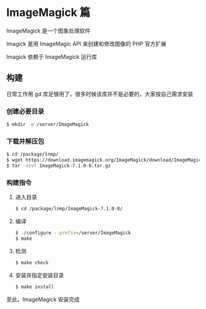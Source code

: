 # ImageMagick 篇

ImageMagick 是一个图象处理软件

Imagick 是用 ImageMagic API 来创建和修改图像的 PHP 官方扩展

Imagick 依赖于 ImageMagick 运行库

## 构建

日常工作用 gd 库足够用了，很多时候该库并不是必要的，大家按自己需求安装

### 创建必要目录

```sh
$ mkdir -p /server/ImageMagick
```

### 下载并解压包

```sh
$ cd /package/lnmp/
$ wget https://download.imagemagick.org/ImageMagick/download/ImageMagick-7.1.0-8.tar.gz
$ tar -xzvf ImageMagick-7.1.0-8.tar.gz
```

### 构建指令

1. 进入目录

    ```sh
    $ cd /package/lnmp/ImageMagick-7.1.0-8/
    ```

2. 编译

    ```sh
    $ ./configure --prefix=/server/ImageMagick
    $ make
    ```

3. 检测

    ```sh
    $ make check
    ```

4. 安装并指定安装目录

    ```sh
    $ make install
    ```

至此，ImageMagick 安装完成

